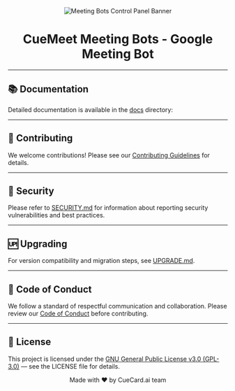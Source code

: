 <div align="center">
  <img src="https://i.postimg.cc/FRLZLSSF/Banner.png" alt="Meeting Bots Control Panel Banner" />
  <h1>CueMeet Meeting Bots - Google Meeting Bot</h1>
</div>

---

## 📚 Documentation

Detailed documentation is available in the [docs](https://cuemeet.github.io/cuemeet-documentation/docs/google-bot) directory:

---

## 🤝 Contributing

We welcome contributions! Please see our [Contributing Guidelines](./CONTRIBUTING.md) for details.

---

## 🔐 Security

Please refer to [SECURITY.md](./SECURITY.md) for information about reporting security vulnerabilities and best practices.

---

## 🆙 Upgrading

For version compatibility and migration steps, see [UPGRADE.md](./UPGRADE.md).

---

## 📜 Code of Conduct

We follow a standard of respectful communication and collaboration. Please review our [Code of Conduct](./CODE_OF_CONDUCT.md) before contributing.

---

## 📝 License

This project is licensed under the [GNU General Public License v3.0 (GPL-3.0)](LICENSE)  — see the LICENSE file for details.

<div align="center">
  Made with ❤️ by CueCard.ai team
</div>
